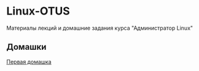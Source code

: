 # Linux-OTUS
Материалы лекций и домашние задания курса "Администратор Linux"

## Домашки

[Первая домашка](1.Linux_Architecture/1.Linux_basics/HW/README.md)
